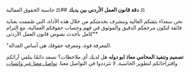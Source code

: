 **دقة قانون العمل الأردني بين يديك**
##⚖️ حاسبة الحقوق العمالية ⚖️
  
نحن سعداء بثقتكم الغالية ونتشرف بخدمتكم من خلال هذه الأداة، التي صُممت بعناية فائقة لتكون مرجعكم الدقيق والموثوق في فهم وحساب حقوقكم العمالية، مع التزام كامل بأحدث نصوص قانون العمل الأردني**     

 "المعرفة قوة، ومعرفة حقوقك هي أساس العدالة.

**تصميم وتنفيذ المحامي معاذ ابو دوله**
هل لديك أي ملاحظات؟
نسعد دائمًا بتلقي آرائكم واقتراحاتكم لتطوير الحاسبة. لا تترددوا في التواصل معنا.
                                                  [تواصل معنا عبر واتساب](https://wa.me/962788898842)
